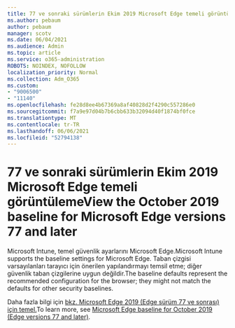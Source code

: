 ```yaml
---
title: 77 ve sonraki sürümlerin Ekim 2019 Microsoft Edge temeli görüntüleme
ms.author: pebaum
author: pebaum
manager: scotv
ms.date: 06/04/2021
ms.audience: Admin
ms.topic: article
ms.service: o365-administration
ROBOTS: NOINDEX, NOFOLLOW
localization_priority: Normal
ms.collection: Adm_O365
ms.custom:
- "9006500"
- "11140"
ms.openlocfilehash: fe28d8ee4b67369a8af40828d2f4290c557286e0
ms.sourcegitcommit: f7a9e97d04b7b6cbb633b32094d40f1874bf0fce
ms.translationtype: MT
ms.contentlocale: tr-TR
ms.lasthandoff: 06/06/2021
ms.locfileid: "52794138"
---
```

# <a name="view-the-october-2019-baseline-for-microsoft-edge-versions-77-and-later"></a><span data-ttu-id="5dc2a-102">77 ve sonraki sürümlerin Ekim 2019 Microsoft Edge temeli görüntüleme</span><span class="sxs-lookup"><span data-stu-id="5dc2a-102">View the October 2019 baseline for Microsoft Edge versions 77 and later</span></span>

<span data-ttu-id="5dc2a-103">Microsoft Intune, temel güvenlik ayarlarını Microsoft Edge.</span><span class="sxs-lookup"><span data-stu-id="5dc2a-103">Microsoft Intune supports the baseline settings for Microsoft Edge.</span></span> <span data-ttu-id="5dc2a-104">Taban çizgisi varsayılanları tarayıcı için önerilen yapılandırmayı temsil etme; diğer güvenlik taban çizgilerine uygun değildir.</span><span class="sxs-lookup"><span data-stu-id="5dc2a-104">The baseline defaults represent the recommended configuration for the browser; they might not match the defaults for other security baselines.</span></span>

<span data-ttu-id="5dc2a-105">Daha fazla bilgi için [bkz. Microsoft Edge 2019 (Edge sürüm 77 ve sonrası) için temel.](/mem/intune/protect/security-baseline-settings-edge?pivots=edge-october-2019)</span><span class="sxs-lookup"><span data-stu-id="5dc2a-105">To learn more, see [Microsoft Edge baseline for October 2019 (Edge versions 77 and later)](/mem/intune/protect/security-baseline-settings-edge?pivots=edge-october-2019).</span></span>